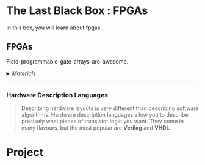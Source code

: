 # The Last Black Box : FPGAs
In this box, you will learn about fpgas...

## FPGAs
Field-programmable-gate-arrays-are-awesome.

<details><summary><i>Materials</i></summary><p>

Name|Depth|Description| # |Data|Link|
:-------|:---:|:----------|:-:|:--:|:--:|
NB3 Hindbrain|10|ICE40UP5K dev board with ADC/DAC|1|[-D-](/boxes/fpgas/NB3_hindbrain)|[-L-](VK)
Cable (MicroUSB-1m)|10|Micro-USB to Type-A cable (1 m)|1|[-D-](/boxes/fpgas/)|[-L-](https://www.amazon.co.uk/gp/product/B07GBCKX49)

</p></details><hr>

### Hardware Description Languages
> Describing hardware layouts is very different than describing software algorithms. Hardware description languages allow you to describe precisely what pieces of transistor logic you want. They come in many flavours, but the most popular are **Verilog** and **VHDL**.


# Project
